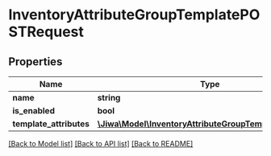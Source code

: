 # InventoryAttributeGroupTemplatePOSTRequest

## Properties
Name | Type | Description | Notes
------------ | ------------- | ------------- | -------------
**name** | **string** |  | [optional] 
**is_enabled** | **bool** |  | [optional] 
**template_attributes** | [**\Jiwa\Model\InventoryAttributeGroupTemplateAttribute[]**](InventoryAttributeGroupTemplateAttribute.md) |  | [optional] 

[[Back to Model list]](../README.md#documentation-for-models) [[Back to API list]](../README.md#documentation-for-api-endpoints) [[Back to README]](../README.md)


